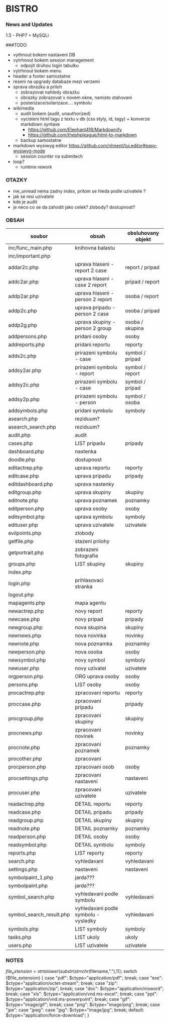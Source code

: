 # BISTRO

### News and Updates
1.5 - PHP7 + MySQLi

###TODO
- vythnout bokem nastaveni DB 
- vytrhnout bokem session management
    - odpojit druhou login tabulku
- vytrhnout bokem menu 
- header a footer samostatne
- reseni na upgrady databaze mezi verzemi
- sprava obrazku a priloh
    - zobrazovat nahledy obrazku
    - obrazky zobrazovat v novem okne, namisto stahovani
    - posterizace/solarizace.... symbolu
- wikimedia
    - audit bokem (audit, unauthorized)
    - vycisteni html tagu z textu v db (css styly, id, tagy) + konverze markdown syntaxe
        - https://github.com/Elephant418/Markdownify
        - https://github.com/thephpleague/html-to-markdown
    - backup samostatne
- markdown wysiwyg editor https://github.com/nhnent/tui.editor#easy-wysiwyg-mode
    - session counter na submitech
- loop?
    - runtime rework

### OTAZKY
- nw_unread nema zadny index, pritom se hleda podle uzivatele ?
- jak se resi uzivatele
- kde je audit
- je neco co se da zahodit jako celek? zlobody? dostupnost?

### OBSAH
soubor                  | obsah                                     | obsluhovany objekt
--- | --- | ---
inc/func_main.php       | knihovna balastu
inc/important.php       |
addar2c.php             | uprava hlaseni - report 2 case            | report / pripad
addc2ar.php             | uprava hlaseni - case 2 report            | pripad / report
addp2ar.php             | uprava hlaseni - person 2 report          | osoba / report
addp2c.php              | uprava pripadu - person 2 case            | osoba / pripad
addp2g.php              | uprava skupiny - person 2 group           | osoba / skupina
addpersons.php          | pridani osoby                             | osoby
addreports.php          | pridani reportu                           | reporty
adds2c.php              | prirazeni symbolu - case                  | symbol / pripad
addsy2ar.php            | prirazeni symbolu - report                | symbol / report
addsy2c.php             | prirazeni symbolu - case                  | symbol / pripad
addsy2p.php             | prirazeni symbolu - person                | symbol / osoba
addsymbols.php          | pridani symbolu                           | symboly
asearch.php             | reziduum?
asearch_search.php      | reziduum?
audit.php               | audit
cases.php               | LIST pripadu                              | pripady
dashboard.php           | nastenka
doodle.php              | dostupnost
editactrep.php          | uprava reportu                            | reporty
editcase.php            | uprava pripadu                            | pripady
editdashboard.php       | uprava nastenky
editgroup.php           | uprava skupiny                            | skupiny
editnote.php            | uprava poznamek                           | poznamky
editperson.php          | uprava osoby                              | osoby
editsymbol.php          | uprava symbolu                            | symboly
edituser.php            | uprava uzivatele                          | uzivatele
evilpoints.php          | zlobody
getfile.php             | stazeni prilohy
getportrait.php         | zobrazeni fotografie
groups.php              | LIST skupiny                              | skupiny
index.php               | 
login.php               | prihlasovaci stranka
logout.php              |
mapagents.php           | mapa agentu
newactrep.php           | novy report                               | reporty
newcase.php             | novy pripad                               | pripady
newgroup.php            | nova skupina                              | skupiny
newnews.php             | nova novinka                              | novinky
newnote.php             | nova poznamka                             | poznamky
newperson.php           | nova osoba                                | osoby
newsymbol.php           | novy symbol                               | symboly
newuser.php             | novy uzivatel                             | uzivatele
orgperson.php           | ORG uprava osoby                          | osoby
persons.php             | LIST osoby                                | osoby
procactrep.php          | zpracovani reportu                        | reporty
proccase.php            | zpracovani pripadu                        | pripady
procgroup.php           | zpracovani skupiny                        | skupiny
procnews.php            | zpracovani novinek                        | novinky
procnote.php            | zpracovani poznamek                       | poznamky
procother.php           | zpracovani 
procperson.php          | zpracovani osob                           | osoby
procsettings.php        | zpracovani nastaveni                      | nastaveni
procuser.php            | zpracovani uzivatele                      | uzivatele
readactrep.php          | DETAIL reportu                            | reporty
readcase.php            | DETAIL pripadu                            | pripady
readgroup.php           | DETAIL skupiny                            | skupiny
readnote.php            | DETAIL poznamky                           | poznamky
readperson.php          | DETAIL osoby                              | osoby
readsymbol.php          | DETAIL symbolu                            | symboly
reports.php             | LIST reporty                              | reporty
search.php              | vyhledavani                               | vyhledavani
settings.php            | nastaveni                                 | nastaveni
symbolpaint_1.php       | jarda???
symbolpaint.php         | jarda???
symbol_search.php       | vyhledavani podle symbolu                 | vyhledavani
symbol_search_result.php| vyhledavani podle symbolu - vysledky      | vyhledavani
symbols.php             | LIST symboly                              | symboly
tasks.php               | LIST ukoly                                | ukoly
users.php               | LIST uzivatele                            | uzivatele

### NOTES
   $file_extension = strtolower(substr(strrchr($filename,"."),1));
            switch ($file_extension) {
                case "pdf": $ctype="application/pdf"; break;
                case "exe": $ctype="application/octet-stream"; break;
                case "zip": $ctype="application/zip"; break;
                case "doc": $ctype="application/msword"; break;
                case "xls": $ctype="application/vnd.ms-excel"; break;
                case "ppt": $ctype="application/vnd.ms-powerpoint"; break;
                case "gif": $ctype="image/gif"; break;
                case "png": $ctype="image/png"; break;
                case "jpe": case "jpeg":
                case "jpg": $ctype="image/jpg"; break;
                default: $ctype="application/force-download";
            }